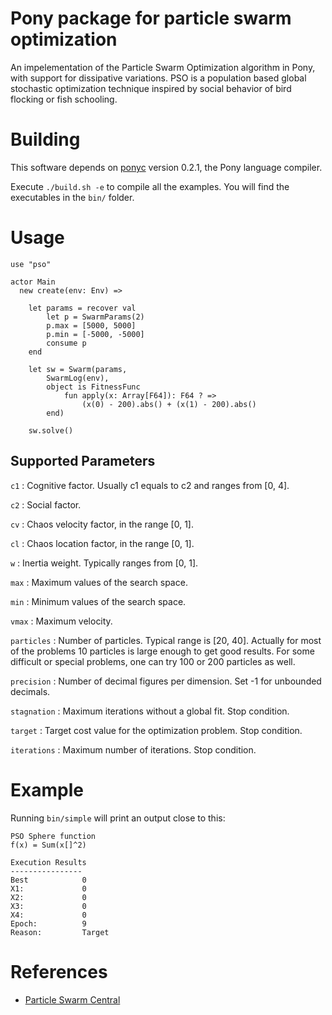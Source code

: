 # Pony package for particle swarm optimization

An impelementation of the Particle Swarm Optimization algorithm in Pony, with support for dissipative variations.
PSO is a population based global stochastic optimization technique inspired by social behavior of bird flocking or fish schooling.

# Building

This software depends on [ponyc](http://www.ponylang.org/) version 0.2.1, the Pony language compiler.

Execute `./build.sh -e` to compile all the examples.
You will find the executables in the `bin/` folder.

# Usage

```pony
use "pso"

actor Main
  new create(env: Env) =>

    let params = recover val
        let p = SwarmParams(2)
        p.max = [5000, 5000]
        p.min = [-5000, -5000]
        consume p
    end

    let sw = Swarm(params,
        SwarmLog(env),
        object is FitnessFunc
            fun apply(x: Array[F64]): F64 ? =>
                (x(0) - 200).abs() + (x(1) - 200).abs()
        end)

    sw.solve()
```

## Supported Parameters

`c1` : Cognitive factor. Usually c1 equals to c2 and ranges from [0, 4].

`c2` : Social factor.

`cv` : Chaos velocity factor, in the range [0, 1].

`cl` : Chaos location factor, in the range [0, 1].

`w` : Inertia weight. Typically ranges from [0, 1].

`max` : Maximum values of the search space.

`min` : Minimum values of the search space.

`vmax` : Maximum velocity.

`particles` : Number of particles. Typical range is [20, 40].
Actually for most of the problems 10 particles is large enough to get good results.
For some difficult or special problems, one can try 100 or 200 particles as well.

`precision` : Number of decimal figures per dimension. Set -1 for unbounded decimals.

`stagnation` : Maximum iterations without a global fit. Stop condition.

`target` : Target cost value for the optimization problem. Stop condition.

`iterations` : Maximum number of iterations. Stop condition.

# Example

Running `bin/simple` will print an output close to this:

```
PSO Sphere function
f(x) = Sum(x[]^2)

Execution Results
----------------
Best            0
X1:             0
X2:             0
X3:             0
X4:             0
Epoch:          9
Reason:         Target
```

# References

- [Particle Swarm Central](http://www.particleswarm.info/)

